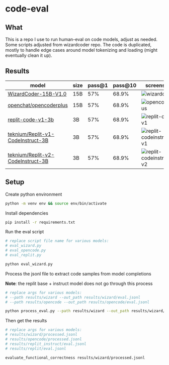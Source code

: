 # code-eval

## What

This is a repo I use to run human-eval on code models, adjust as needed. Some scripts adjusted from wizardcoder repo. The code is duplicated, mostly to handle edge cases around model tokenizing and loading (might eventually clean it up).

## Results
 
| model                                                                                         | size | pass@1 | pass@10 | screenshot                                                                                                         |
| --------------------------------------------------------------------------------------------- | ---- | ------ | ------- | ------------------------------------------------------------------------------------------------------------------ |
| [WizardCoder-15B-V1.0](https://huggingface.co/WizardLM/WizardCoder-15B-V1.0)                  | 15B  | 57%    | 68.9%   | ![wizardcoder](https://github.com/abacaj/code-eval/assets/7272343/0b941ff8-b474-4236-bbc0-89d925bbd34e)            |
| [openchat/opencoderplus](https://huggingface.co/openchat/opencoderplus)                       | 15B  | 57%    | 68.9%   | ![opencoderplus](https://github.com/abacaj/code-eval/assets/7272343/0b941ff8-b474-4236-bbc0-89d925bbd34e)          |
| [replit-code-v1-3b](https://huggingface.co/replit/replit-code-v1-3b)                          | 3B   | 57%    | 68.9%   | ![replit-code-v1](https://github.com/abacaj/code-eval/assets/7272343/0b941ff8-b474-4236-bbc0-89d925bbd34e)         |
| [teknium/Replit-v1-CodeInstruct-3B](https://huggingface.co/teknium/Replit-v1-CodeInstruct-3B) | 3B   | 57%    | 68.9%   | ![replit-codeinstruct-v1](https://github.com/abacaj/code-eval/assets/7272343/4fca98d8-2c22-43ce-9639-e998ecb4fedc) |
| [teknium/Replit-v2-CodeInstruct-3B](https://huggingface.co/teknium/Replit-v1-CodeInstruct-3B) | 3B   | 57%    | 68.9%   | ![replit-codeinstruct-v2](https://github.com/abacaj/code-eval/assets/7272343/0b941ff8-b474-4236-bbc0-89d925bbd34e) |


## Setup

Create python environment

```sh
python -m venv env && source env/bin/activate
```

Install dependencies

```sh
pip install -r requirements.txt
```

Run the eval script

```sh
# replace script file name for various models:
# eval_wizard.py
# eval_opencode.py
# eval_replit.py

python eval_wizard.py
```

Process the jsonl file to extract code samples from model completions

**Note**: the replit base + instruct model does not go through this process

```sh
# replace args for various models:
# --path results/wizard --out_path results/wizard/eval.jsonl
# --path results/opencode --out_path results/opencode/eval.jsonl

python process_eval.py --path results/wizard --out_path results/wizard/processed.jsonl --add_prompt
```

Then get the results

```sh
# replace args for various models:
# results/wizard/processed.jsonl
# results/opencode/processed.jsonl
# results/replit_instruct/eval.jsonl
# results/replit/eval.jsonl

evaluate_functional_correctness results/wizard/processed.jsonl
```
